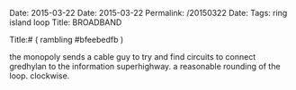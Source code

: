 Date: 2015-03-22
Date: 2015-03-22
Permalink: /20150322
Date: 
Tags: ring island loop
Title: BROADBAND
  
Title:# ( rambling #bfeebedfb )  
  
the monopoly sends a cable guy to try and find circuits to connect gredhylan to the information superhighway. a reasonable rounding of the loop. clockwise.  
